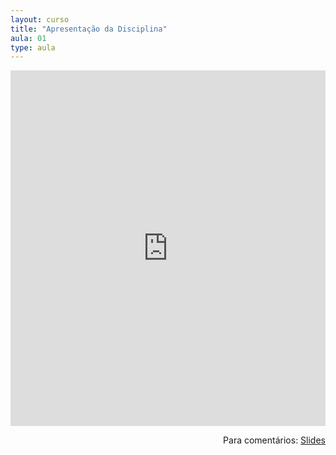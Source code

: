 ```yaml
---
layout: curso
title: "Apresentação da Disciplina"
aula: 01
type: aula
---
```

<iframe src="https://docs.google.com/presentation/d/e/2PACX-1vToulN55VLwdx7UId2Bh84E9aUsSv0qrFYRkvlugX9BRF5ipA3EKMF9RPOQG1MyhvHwo8yJYzNMK5mk/embed?start=false&loop=false&delayms=60000" frameborder="0" width="100%" height="569" allowfullscreen="true" mozallowfullscreen="true" webkitallowfullscreen="true"></iframe>

<span style="float:right">Para comentários: [Slides](https://docs.google.com/presentation/d/1VK2Rw5aVVY9fSJ8mMwsT4CL0Xa28Bsb6VoexFW9VCB8/edit?usp=sharing)</span>


<!-- # h1

## h2

### h3

#### h4

##### h5

###### h6

- lista
- nao
- numerada

1. lista
1. numerada

{:data-filename="teste.cs"}
```csharp
void Update(){
    Debug.log("Teste");
}
```

{:.dica}
Lorem ipsum dolor sit amet

{:.aviso}
Lorem ipsum dolor sit amet

{:.alerta}
Lorem ipsum dolor sit amet

{:.citacao data-name="Alan Turing"}
Lorem ipsum dolor sit amet
 -->